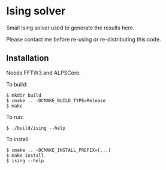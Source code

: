 Ising solver
============

Small Ising solver used to generate the results here.

Please contact me before re-using or re-distributing this code.

Installation
------------
Needs FFTW3 and ALPSCore.

To build:

    $ mkdir build
    $ cmake .. -DCMAKE_BUILD_TYPE=Release
    $ make

To run:

    $ ./build/ising --help
    
To install:

    $ cmake .. -DCMAKE_INSTALL_PREFIX=[...]
    $ make install
    $ ising --help

